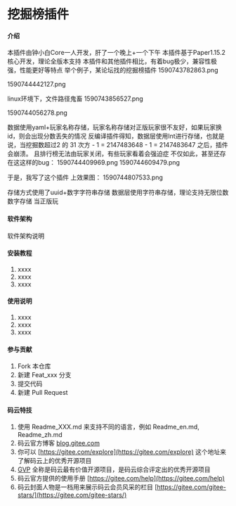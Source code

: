# 挖掘榜插件

#### 介绍
本插件由钟小白Core一人开发，肝了一个晚上+一个下午
本插件基于Paper1.15.2核心开发，理论全版本支持
本插件和其他插件相比，有着bug极少，兼容性极强，性能更好等特点
举个例子，某论坛找的挖掘榜插件
1590743782863.png

1590744442127.png

linux环境下，文件路径鬼畜
1590743856527.png

1590744056278.png

数据使用yaml+玩家名称存储，玩家名称存储对正版玩家很不友好，如果玩家换id，则会出现分数丢失的情况
反编译插件得知，数据层使用Int进行存储，也就是说，当挖掘数超过2 的 31 次方 - 1 = 2147483648 - 1 = 2147483647 之后，插件会崩溃。
且排行榜无法由玩家关闭，有些玩家看着会强迫症
不仅如此，甚至还存在这这样的bug：
1590744409969.png
1590744609479.png

于是，我写了这个插件
上效果图：
1590744807533.png


存储方式使用了uuid+数字字符串存储
数据层使用字符串存储，理论支持无限位数数字存储
当正版玩

#### 软件架构
软件架构说明


#### 安装教程

1.  xxxx
2.  xxxx
3.  xxxx

#### 使用说明

1.  xxxx
2.  xxxx
3.  xxxx

#### 参与贡献

1.  Fork 本仓库
2.  新建 Feat_xxx 分支
3.  提交代码
4.  新建 Pull Request


#### 码云特技

1.  使用 Readme\_XXX.md 来支持不同的语言，例如 Readme\_en.md, Readme\_zh.md
2.  码云官方博客 [blog.gitee.com](https://blog.gitee.com)
3.  你可以 [https://gitee.com/explore](https://gitee.com/explore) 这个地址来了解码云上的优秀开源项目
4.  [GVP](https://gitee.com/gvp) 全称是码云最有价值开源项目，是码云综合评定出的优秀开源项目
5.  码云官方提供的使用手册 [https://gitee.com/help](https://gitee.com/help)
6.  码云封面人物是一档用来展示码云会员风采的栏目 [https://gitee.com/gitee-stars/](https://gitee.com/gitee-stars/)
